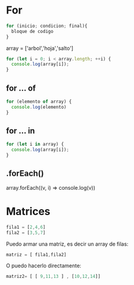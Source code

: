 
# For



```js
for (inicio; condicion; final){
  bloque de codigo
}
``` 


array = ['arbol','hoja','salto']


```js
for (let i = 0; i < array.length; ++i) {
  console.log(array[i]);
}
```

## for ... of


```js
for (elemento of array) {
  console.log(elemento)
}
```

## for ... in

```js
for (let i in array) {
  console.log(array[i]);
}
```

## .forEach()

array.forEach((v, i) => console.log(v))
  
# Matrices 

```js
fila1 = [2,4,6]
fila2 = [3,5,7]
```

Puedo armar una matriz, es decir un array de filas:


```js
matriz = [ fila1,fila2]

```

O puedo hacerlo directamente:

```js
matriz2= [ [ 9,11,13 ] , [10,12,14]]
```
